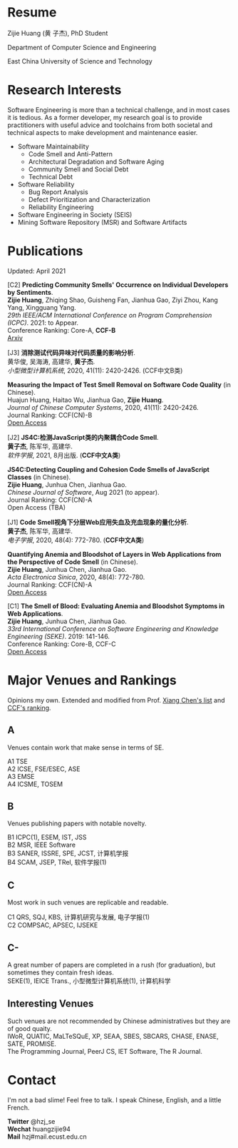 # Resume

Zijie Huang (黄 子杰), PhD Student

Department of Computer Science and Engineering

East China University of Science and Technology

# Research Interests

Software Engineering is more than a technical challenge, and in most cases it is tedious. As a former developer, my research goal is to provide practitioners with useful advice and toolchains from both societal and technical aspects to make development and maintenance easier. 

* Software Maintainability
  * Code Smell and Anti-Pattern
  * Architectural Degradation and Software Aging
  * Community Smell and Social Debt
  * Technical Debt
* Software Reliability
  * Bug Report Analysis
  * Defect Prioritization and Characterization
  * Reliability Engineering
* Software Engineering in Society (SEIS)
* Mining Software Repository (MSR) and Software Artifacts



# Publications

Updated: April 2021

[C2] **Predicting Community Smells' Occurrence on Individual Developers by Sentiments**.      
**Zijie Huang**, Zhiqing Shao, Guisheng Fan, Jianhua Gao, Ziyi Zhou, Kang Yang, Xingguang Yang.      
*29th IEEE/ACM International Conference on Program Comprehension (ICPC)*. 2021: to Appear.      
Conference Ranking: Core-A, **CCF-B**      
[Arxiv](https://arxiv.org/abs/2103.07090)


[J3] **消除测试代码异味对代码质量的影响分析**.      
黄华俊, 吴海涛, 高建华, **黄子杰**.      
*小型微型计算机系统*, 2020, 41(11): 2420-2426.   (CCF中文B类)      


**Measuring the Impact of Test Smell Removal on Software Code Quality** (in Chinese).      
Huajun Huang, Haitao Wu, Jianhua Gao, **Zijie Huang**.      
*Journal of Chinese Computer Systems*, 2020, 41(11): 2420-2426.      
Journal Ranking: CCF(CN)-B      
[Open Access](http://xwxt.sict.ac.cn/CN/abstract/abstract5620.shtml)      


[J2] **JS4C:检测JavaScript类的内聚耦合Code Smell**.      
**黄子杰**, 陈军华, 高建华.      
*软件学报*, 2021, 8月出版.  (**CCF中文A类**)      


**JS4C:Detecting Coupling and Cohesion Code Smells of JavaScript Classes** (in Chinese).        
**Zijie Huang**, Junhua Chen, Jianhua Gao.         
*Chinese Journal of Software*, Aug 2021 (to appear).      
Journal Ranking: CCF(CN)-A      
Open Access (TBA)      


[J1] **Code Smell视角下分层Web应用失血及充血现象的量化分析**.      
**黄子杰**, 陈军华, 高建华.      
*电子学报*, 2020, 48(4): 772-780. (**CCF中文A类**)      


**Quantifying Anemia and Bloodshot of Layers in Web Applications from the Perspective of Code Smell** (in Chinese).      
**Zijie Huang**, Junhua Chen, Jianhua Gao.      
*Acta Electronica Sinica*, 2020, 48(4): 772-780.      
Journal Ranking: CCF(CN)-A      
[Open Access](http://www.ejournal.org.cn/CN/abstract/abstract11703.shtml)


[C1] **The Smell of Blood: Evaluating Anemia and Bloodshot Symptoms in Web Applications**.      
**Zijie Huang**, Junhua Chen, Jianhua Gao.      
*33rd International Conference on Software Engineering and Knowledge Engineering (SEKE)*. 2019: 141-146.      
Conference Ranking: Core-B, CCF-C      
[Open Access](http://ksiresearch.org/seke/seke19paper/seke19paper_61.pdf)      

# Major Venues and Rankings
Opinions my own. Extended and modified from Prof. [Xiang Chen's list](https://smartse.github.io/group/journal.html) and [CCF's ranking](http://2021.issre.net/Conference-Ranks). 
## A       
Venues contain work that make sense in terms of SE. 

A1 TSE    
A2 ICSE, FSE/ESEC, ASE     
A3 EMSE    
A4 ICSME, TOSEM     
## B      
Venues publishing papers with notable novelty. 

B1 ICPC(1), ESEM, IST, JSS     
B2 MSR, IEEE Software     
B3 SANER, ISSRE, SPE, JCST, 计算机学报       
B4 SCAM, JSEP, TRel, 软件学报(1)        

## C      
Most work in such venues are replicable and readable. 

C1 QRS, SQJ, KBS, 计算机研究与发展, 电子学报(1)      
C2 COMPSAC, APSEC, IJSEKE      

## C-      
A great number of papers are completed in a rush (for graduation), but sometimes they contain fresh ideas.      
SEKE(1), IEICE Trans., 小型微型计算机系统(1), 计算机科学

## Interesting Venues
Such venues are not recommended by Chinese administratives but they are of good quaity.      
IWoR, QUATIC, MaLTeSQuE, XP, SEAA, SBES, SBCARS, CHASE, ENASE, SATE, PROMISE.        
The Programming Journal, PeerJ CS, IET Software, The R Journal.         

# Contact

I'm not a bad slime! Feel free to talk. I speak Chinese, English, and a little French.      

**Twitter** @hzj_se      
**Wechat** huangzijie94      
**Mail** hzj#mail.ecust.edu.cn      

